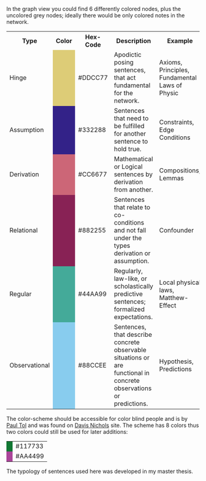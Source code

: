 In the graph view you could find 6 differently colored nodes, plus the uncolored grey nodes; ideally there would be only colored notes in the network. 

<table>
  <tr>
    <th>Type</th>
    <th>Color</th>
    <th>Hex-Code</th>
    <th>Description</th>
    <th>Example</th>
  </tr>
<tr>
    <td>Hinge</td>
    <td style="background-color:#DDCC77"></td>
    <td>#DDCC77</td>
    <td>Apodictic posing sentences, that act fundamental for the network. </td>
    <td>Axioms, Principles, Fundamental Laws of Physic</td>
  </tr>
  <tr>
    <td>Assumption</td>
    <td style="background-color:#332288"></td>
    <td>#332288</td>
    <td>Sentences that need to be fulfilled for another sentence to hold true.</td>
    <td>Constraints, Edge Conditions</td>
</tr>
  <tr>
    <td>Derivation</td>
    <td style="background-color:#CC6677"></td>
    <td>#CC6677</td>
    <td>Mathematical or Logical sentences by derivation from another.</td>
    <td>Compositions, Lemmas</td>
</tr>
  <tr>
    <td>Relational</td>
    <td style="background-color:#882255"></td>
    <td>#882255</td>
    <td>Sentences that relate to co-conditions and not fall under the types derivation or assumption.</td>
    <td>Confounder</td>
</tr>
  <tr>
    <td>Regular</td>
    <td style="background-color:#44AA99"></td>
    <td>#44AA99</td>
    <td>Regularly, law-like, or scholastically predictive sentences; formalized expectations. </td>
    <td>Local physical laws, Matthew-Effect</td>
</tr>
  <tr>
    <td>Observational</td>
    <td style="background-color:#88CCEE"></td>
    <td>#88CCEE</td>
    <td>Sentences, that describe concrete observable situations or are functional in concrete observations or predictions.</td>
    <td>Hypothesis, Predictions </td>
</tr>
</table>

The color-scheme should be accessible for color blind people and is by [Paul Tol](https://personal.sron.nl/~pault/) and was found on [Davis Nichols](https://davidmathlogic.com/colorblind) site. The scheme has 8 colors thus two colors could still be used for later additions:  
<table>
  <tr>
    <td style="background-color:#117733"></td>
    <td>#117733</td>
</tr>
  <tr>
    <td style="background-color:#AA4499"></td>
    <td>#AA4499</td>
</tr>
</table>

The typology of sentences used here was developed in my master thesis. 

